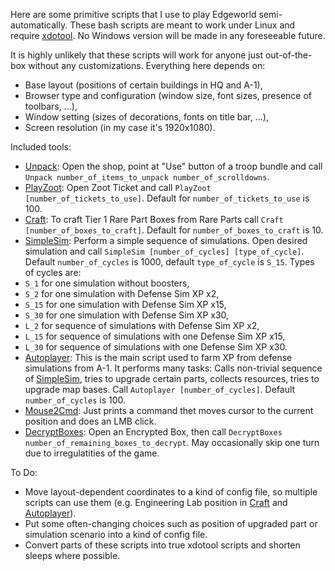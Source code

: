 Here are some primitive scripts that I use to play Edgeworld semi-automatically. These bash scripts are meant to work under Linux and require [xdotool](http://www.semicomplete.com/projects/xdotool/xdotool.xhtml). No Windows version will be made in any foreseeable future.

It is highly unlikely that these scripts will work for anyone just out-of-the-box without any customizations. Everything here depends on:
* Base layout (positions of certain buildings in HQ and A-1),
* Browser type and configuration (window size, font sizes, presence of toolbars, ...),
* Window setting (sizes of decorations, fonts on title bar, ...),
* Screen resolution (in my case it's 1920x1080).

Included tools:
* [Unpack](./Unpack): Open the shop, point at "Use" button of a troop bundle and call `Unpack number_of_items_to_unpack number_of_scrolldowns`.
* [PlayZoot](./PlayZoot): Open Zoot Ticket and call `PlayZoot [number_of_tickets_to_use]`. Default for `number_of_tickets_to_use` is 100.
* [Craft](./Craft): To craft Tier 1 Rare Part Boxes from Rare Parts call `Craft [number_of_boxes_to_craft]`. Default for `number_of_boxes_to_craft` is 10.
* [SimpleSim](./SimpleSim): Perform a simple sequence of simulations. Open desired simulation and call `SimpleSim [number_of_cycles] [type_of_cycle]`. Default `number_of_cycles` is 1000, default `type_of_cycle` is `S_15`. Types of cycles are:
 * `S_1` for one simulation without boosters,
 * `S_2` for one simulation with Defense Sim XP x2,
 * `S_15` for one simulation with Defense Sim XP x15,
 * `S_30` for one simulation with Defense Sim XP x30,
 * `L_2` for sequence of simulations with Defense Sim XP x2,
 * `L_15` for sequence of simulations with one Defense Sim XP x15,
 * `L_30` for sequence of simulations with one Defense Sim XP x30.
* [Autoplayer](./Autoplayer): This is the main script used to farm XP from defense simulations from A-1. It performs many tasks: Calls non-trivial sequence of [SimpleSim](./SimpleSim), tries to upgrade certain parts, collects resources, tries to upgrade map bases. Call `Autoplayer [number_of_cycles]`. Default `number_of_cycles` is 100.
* [Mouse2Cmd](./Mouse2Cmd): Just prints a command thet moves cursor to the current position and does an LMB click.
* [DecryptBoxes](./DecryptBoxes): Open an Encrypted Box, then call `DecryptBoxes number_of_remaining_boxes_to_decrypt`. May occasionally skip one turn due to irregulatities of the game.

To Do:
* Move layout-dependent coordinates to a kind of config file, so multiple scripts can use them (e.g. Engineering Lab position in [Craft](./Craft) and [Autoplayer](./Autoplayer)).
* Put some often-changing choices such as position of upgraded part or simulation scenario into a kind of config file.
* Convert parts of these scripts into true xdotool scripts and shorten sleeps where possible.
